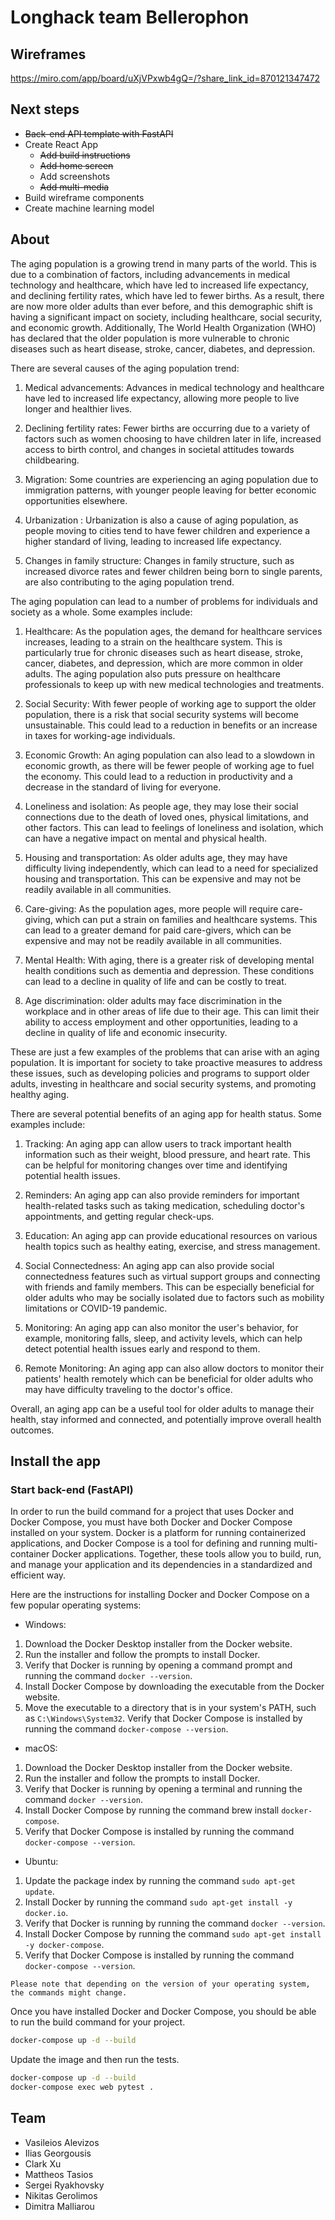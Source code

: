 # Longhack team Bellerophon

## Wireframes

https://miro.com/app/board/uXjVPxwb4gQ=/?share_link_id=870121347472

## Next steps

* <strike> Back-end API template with FastAPI </strike>
* Create React App
  * <strike> Add build instructions </strike>
  * <strike> Add home screen </strike>
  * Add screenshots 
  * <strike> Add multi-media </strike>
* Build wireframe components
* Create machine learning model

## About

The aging population is a growing trend in many parts of the world. This is due to a combination of factors, including advancements in medical technology and healthcare, which have led to increased life expectancy, and declining fertility rates, which have led to fewer births. As a result, there are now more older adults than ever before, and this demographic shift is having a significant impact on society, including healthcare, social security, and economic growth. Additionally, The World Health Organization (WHO) has declared that the older population is more vulnerable to chronic diseases such as heart disease, stroke, cancer, diabetes, and depression.

There are several causes of the aging population trend:

1. Medical advancements: Advances in medical technology and healthcare have led to increased life expectancy, allowing more people to live longer and healthier lives.

2. Declining fertility rates: Fewer births are occurring due to a variety of factors such as women choosing to have children later in life, increased access to birth control, and changes in societal attitudes towards childbearing.

3. Migration: Some countries are experiencing an aging population due to immigration patterns, with younger people leaving for better economic opportunities elsewhere.

4. Urbanization : Urbanization is also a cause of aging population, as people moving to cities tend to have fewer children and experience a higher standard of living, leading to increased life expectancy.

5. Changes in family structure: Changes in family structure, such as increased divorce rates and fewer children being born to single parents, are also contributing to the aging population trend.

The aging population can lead to a number of problems for individuals and society as a whole. Some examples include:

1. Healthcare: As the population ages, the demand for healthcare services increases, leading to a strain on the healthcare system. This is particularly true for chronic diseases such as heart disease, stroke, cancer, diabetes, and depression, which are more common in older adults. The aging population also puts pressure on healthcare professionals to keep up with new medical technologies and treatments.

2. Social Security: With fewer people of working age to support the older population, there is a risk that social security systems will become unsustainable. This could lead to a reduction in benefits or an increase in taxes for working-age individuals.

3. Economic Growth: An aging population can also lead to a slowdown in economic growth, as there will be fewer people of working age to fuel the economy. This could lead to a reduction in productivity and a decrease in the standard of living for everyone.

4. Loneliness and isolation: As people age, they may lose their social connections due to the death of loved ones, physical limitations, and other factors. This can lead to feelings of loneliness and isolation, which can have a negative impact on mental and physical health.

5. Housing and transportation: As older adults age, they may have difficulty living independently, which can lead to a need for specialized housing and transportation. This can be expensive and may not be readily available in all communities.

6. Care-giving: As the population ages, more people will require care-giving, which can put a strain on families and healthcare systems. This can lead to a greater demand for paid care-givers, which can be expensive and may not be readily available in all communities.

7. Mental Health: With aging, there is a greater risk of developing mental health conditions such as dementia and depression. These conditions can lead to a decline in quality of life and can be costly to treat.

8. Age discrimination: older adults may face discrimination in the workplace and in other areas of life due to their age. This can limit their ability to access employment and other opportunities, leading to a decline in quality of life and economic insecurity.

These are just a few examples of the problems that can arise with an aging population. It is important for society to take proactive measures to address these issues, such as developing policies and programs to support older adults, investing in healthcare and social security systems, and promoting healthy aging.


There are several potential benefits of an aging app for health status. Some examples include:

1. Tracking: An aging app can allow users to track important health information such as their weight, blood pressure, and heart rate. This can be helpful for monitoring changes over time and identifying potential health issues.

2. Reminders: An aging app can also provide reminders for important health-related tasks such as taking medication, scheduling doctor's appointments, and getting regular check-ups.

3. Education: An aging app can provide educational resources on various health topics such as healthy eating, exercise, and stress management.

4. Social Connectedness: An aging app can also provide social connectedness features such as virtual support groups and connecting with friends and family members. This can be especially beneficial for older adults who may be socially isolated due to factors such as mobility limitations or COVID-19 pandemic.

5. Monitoring: An aging app can also monitor the user's behavior, for example, monitoring falls, sleep, and activity levels, which can help detect potential health issues early and respond to them.

6. Remote Monitoring: An aging app can also allow doctors to monitor their patients' health remotely which can be beneficial for older adults who may have difficulty traveling to the doctor's office.

Overall, an aging app can be a useful tool for older adults to manage their health, stay informed and connected, and potentially improve overall health outcomes.

## Install the app

### Start back-end (FastAPI)

In order to run the build command for a project that uses Docker and Docker Compose, you must have both Docker and Docker Compose installed on your system. Docker is a platform for running containerized applications, and Docker Compose is a tool for defining and running multi-container Docker applications. Together, these tools allow you to build, run, and manage your application and its dependencies in a standardized and efficient way.

Here are the instructions for installing Docker and Docker Compose on a few popular operating systems:

* Windows:

1. Download the Docker Desktop installer from the Docker website.
2. Run the installer and follow the prompts to install Docker.
3. Verify that Docker is running by opening a command prompt and running the command `docker --version`.
4. Install Docker Compose by downloading the executable from the Docker website.
5. Move the executable to a directory that is in your system's PATH, such as `C:\Windows\System32`.
Verify that Docker Compose is installed by running the command `docker-compose --version`.

* macOS:

1. Download the Docker Desktop installer from the Docker website.
2. Run the installer and follow the prompts to install Docker.
3. Verify that Docker is running by opening a terminal and running the command `docker --version`.
4. Install Docker Compose by running the command brew install `docker-compose`.
5. Verify that Docker Compose is installed by running the command `docker-compose --version`.

* Ubuntu:

1. Update the package index by running the command `sudo apt-get update`.
2. Install Docker by running the command `sudo apt-get install -y docker.io`.
3. Verify that Docker is running by running the command `docker --version`.
4. Install Docker Compose by running the command `sudo apt-get install -y docker-compose`.
5. Verify that Docker Compose is installed by running the command `docker-compose --version`.

``Please note that depending on the version of your operating system, the commands might change.``

Once you have installed Docker and Docker Compose, you should be able to run the build command for your project.

```bash
docker-compose up -d --build
```

Update the image and then run the tests.

```bash
docker-compose up -d --build
docker-compose exec web pytest .
```

## Team

* Vasileios Alevizos
* Ilias Georgousis
* Clark Xu
* Mattheos Tasios
* Sergei Ryakhovsky
* Nikitas Gerolimos
* Dimitra Malliarou
